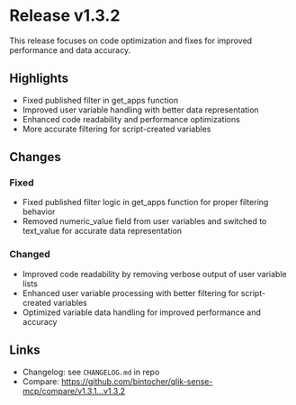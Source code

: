 # Release v1.3.2

This release focuses on code optimization and fixes for improved performance and data accuracy.

## Highlights
- Fixed published filter in get_apps function
- Improved user variable handling with better data representation
- Enhanced code readability and performance optimizations
- More accurate filtering for script-created variables

## Changes
### Fixed
- Fixed published filter logic in get_apps function for proper filtering behavior
- Removed numeric_value field from user variables and switched to text_value for accurate data representation

### Changed
- Improved code readability by removing verbose output of user variable lists
- Enhanced user variable processing with better filtering for script-created variables
- Optimized variable data handling for improved performance and accuracy

## Links
- Changelog: see `CHANGELOG.md` in repo
- Compare: https://github.com/bintocher/qlik-sense-mcp/compare/v1.3.1...v1.3.2

